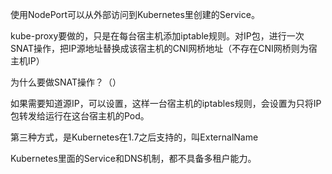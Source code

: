 使用NodePort可以从外部访问到Kubernetes里创建的Service。

kube-proxy要做的，只是在每台宿主机添加iptable规则。对IP包，进行一次SNAT操作，把IP源地址替换成该宿主机的CNI网桥地址（不存在CNI网桥则为宿主机IP）

为什么要做SNAT操作？（）

如果需要知道源IP，可以设置，这样一台宿主机的iptables规则，会设置为只将IP包转发给运行在这台宿主机的Pod。

第三种方式，是Kubernetes在1.7之后支持的，叫ExternalName

Kubernetes里面的Service和DNS机制，都不具备多租户能力。
